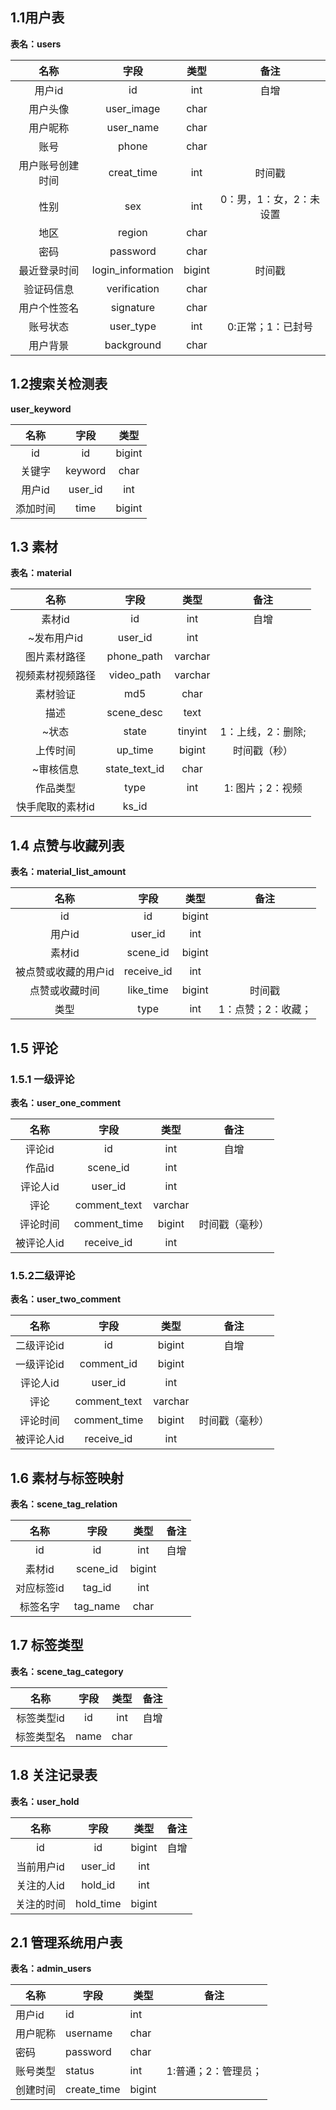 ## 1.1用户表

**表名：users**

|       名称       |       字段        |  类型  |          备注           |
| :--------------: | :---------------: | :----: | :---------------------: |
|      用户id      |        id         |  int   |          自增           |
|     用户头像     |    user_image     |  char  |                         |
|     用户昵称     |     user_name     |  char  |                         |
|       账号       |       phone       |  char  |                         |
| 用户账号创建时间 |    creat_time     |  int   |         时间戳          |
|       性别       |        sex        |  int   | 0：男，1：女，2：未设置 |
|       地区       |      region       |  char  |                         |
|       密码       |     password      |  char  |                         |
|   最近登录时间   | login_information | bigint |         时间戳          |
|    验证码信息    |   verification    |  char  |                         |
|   用户个性签名   |     signature     |  char  |                         |
|     账号状态     |     user_type     |  int   |    0:正常；1：已封号    |
|     用户背景     |    background     |  char  |                         |

## 1.2搜索关检测表

**user_keyword**

|   名称   |  字段   |  类型  |
| :------: | :-----: | :----: |
|    id    |   id    | bigint |
|  关键字  | keyword |  char  |
|  用户id  | user_id |  int   |
| 添加时间 |  time   | bigint |

## 1.3 素材

**表名：material**

|       名称       |     字段      |  类型   |       备注        |
| :--------------: | :-----------: | :-----: | :---------------: |
|      素材id      |      id       |   int   |       自增        |
|   ~发布用户id    |    user_id    |   int   |                   |
|   图片素材路径   |  phone_path   | varchar |                   |
| 视频素材视频路径 |  video_path   | varchar |                   |
|     素材验证     |      md5      |  char   |                   |
|       描述       |  scene_desc   |  text   |                   |
|      ~状态       |     state     | tinyint | 1：上线，2：删除; |
|     上传时间     |    up_time    | bigint  |   时间戳（秒）    |
|    ~审核信息     | state_text_id |  char   |                   |
|     作品类型     |     type      |   int   | 1: 图片；2：视频  |
| 快手爬取的素材id |     ks_id     |         |                   |

## 1.4 点赞与收藏列表

**表名：material_list_amount**

|         名称         |    字段    |  类型  |        备注        |
| :------------------: | :--------: | :----: | :----------------: |
|          id          |     id     | bigint |                    |
|        用户id        |  user_id   |  int   |                    |
|        素材id        |  scene_id  | bigint |                    |
| 被点赞或收藏的用户id | receive_id |  int   |                    |
|    点赞或收藏时间    | like_time  | bigint |       时间戳       |
|         类型         |    type    |  int   | 1：点赞；2：收藏； |

## 1.5 评论

### 1.5.1 一级评论

**表名：user_one_comment**

|    名称    |     字段     |  类型   |      备注      |
| :--------: | :----------: | :-----: | :------------: |
|   评论id   |      id      |   int   |      自增      |
|   作品id   |   scene_id   |   int   |                |
|  评论人id  |   user_id    |   int   |                |
|    评论    | comment_text | varchar |                |
|  评论时间  | comment_time | bigint  | 时间戳（毫秒） |
| 被评论人id |  receive_id  |   int   |                |

### 1.5.2二级评论

**表名：user_two_comment**

|    名称    |     字段     |  类型   |      备注      |
| :--------: | :----------: | :-----: | :------------: |
| 二级评论id |      id      | bigint  |      自增      |
| 一级评论id |  comment_id  | bigint  |                |
|  评论人id  |   user_id    |   int   |                |
|    评论    | comment_text | varchar |                |
|  评论时间  | comment_time | bigint  | 时间戳（毫秒） |
| 被评论人id |  receive_id  |   int   |                |

## 1.6  素材与标签映射

**表名：scene_tag_relation**

|    名称    |   字段   |  类型  | 备注 |
| :--------: | :------: | :----: | :--: |
|     id     |    id    |  int   | 自增 |
|   素材id   | scene_id | bigint |      |
| 对应标签id |  tag_id  |  int   |      |
|  标签名字  | tag_name |  char  |      |

## 1.7 标签类型

**表名：scene_tag_category**

|    名称    | 字段 | 类型 | 备注 |
| :--------: | :--: | :--: | :--: |
| 标签类型id |  id  | int  | 自增 |
| 标签类型名 | name | char |      |

## 1.8 关注记录表

**表名：user_hold**

|    名称    |   字段    |  类型  | 备注 |
| :--------: | :-------: | :----: | :--: |
|     id     |    id     | bigint | 自增 |
| 当前用户id |  user_id  |  int   |      |
| 关注的人id |  hold_id  |  int   |      |
| 关注的时间 | hold_time | bigint |      |

## 2.1 管理系统用户表

**表名：admin_users**

| 名称     | 字段        | 类型   | 备注                |
| -------- | ----------- | ------ | ------------------- |
| 用户id   | id          | int    |                     |
| 用户昵称 | username    | char   |                     |
| 密码     | password    | char   |                     |
| 账号类型 | status      | int    | 1:普通；2：管理员； |
| 创建时间 | create_time | bigint |                     |